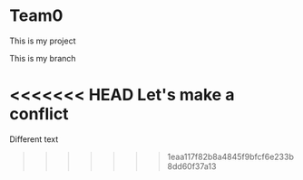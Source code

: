 # Team0

This is my project

This is my branch

<<<<<<< HEAD
Let's make a conflict
=======
Different text
>>>>>>> 1eaa117f82b8a4845f9bfcf6e233b8dd60f37a13
